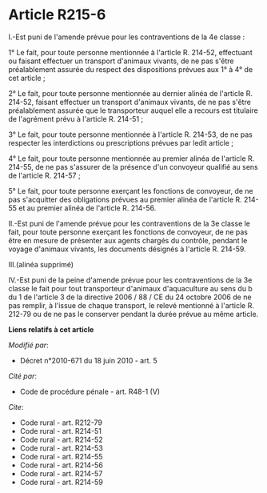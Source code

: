 # Article R215-6

I.-Est puni de l'amende prévue pour les contraventions de la 4e classe : 

1° Le fait, pour toute personne mentionnée à l'article R. 214-52, effectuant ou faisant effectuer un transport d'animaux
vivants, de ne pas s'être préalablement assurée du respect des dispositions prévues aux 1° à 4° de cet article ; 

2° Le fait, pour toute personne mentionnée au dernier alinéa de l'article R. 214-52, faisant effectuer un transport d'animaux
vivants, de ne pas s'être préalablement assurée que le transporteur auquel elle a recours est titulaire de l'agrément prévu à
l'article R. 214-51 ; 

3° Le fait, pour toute personne mentionnée à l'article R. 214-53, de ne pas respecter les interdictions ou prescriptions
prévues par ledit article ; 

4° Le fait, pour toute personne mentionnée au premier alinéa de l'article R. 214-55, de ne pas s'assurer de la présence d'un
convoyeur qualifié au sens de l'article R. 214-57 ; 

5° Le fait, pour toute personne exerçant les fonctions de convoyeur, de ne pas s'acquitter des obligations prévues au premier
alinéa de l'article R. 214-55 et au premier alinéa de l'article R. 214-56. 

II.-Est puni de l'amende prévue pour les contraventions de la 3e classe le fait, pour toute personne exerçant les fonctions
de convoyeur, de ne pas être en mesure de présenter aux agents chargés du contrôle, pendant le voyage d'animaux vivants, les
documents désignés à l'article R. 214-59. 

III.(alinéa supprimé) 

IV.-Est puni de la peine d'amende prévue pour les contraventions de la 3e classe le fait pour tout transporteur d'animaux
d'aquaculture au sens du b du 1 de l'article 3 de la directive 2006 / 88 / CE du 24 octobre 2006 de ne pas remplir, à l'issue
de chaque transport, le relevé mentionné à l'article R. 212-79 ou de ne pas le conserver pendant la durée prévue au même
article.

**Liens relatifs à cet article**

_Modifié par_:

  - Décret n°2010-671 du 18 juin 2010 - art. 5

_Cité par_:

  - Code de procédure pénale - art. R48-1 (V)

_Cite_:

  - Code rural - art. R212-79
  - Code rural - art. R214-51
  - Code rural - art. R214-52
  - Code rural - art. R214-53
  - Code rural - art. R214-55
  - Code rural - art. R214-56
  - Code rural - art. R214-57
  - Code rural - art. R214-59
